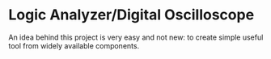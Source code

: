# Logic Analyzer/Digital Oscilloscope

An idea behind this project is very easy and not new: to create simple useful tool from widely available components.
